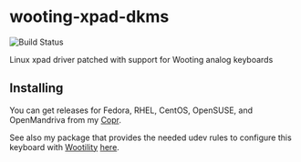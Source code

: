 # wooting-xpad-dkms
![Build Status](https://copr.fedorainfracloud.org/coprs/kylegospo/wooting-keyboards/package/wooting-xpad-dkms/status_image/last_build.png?)

Linux xpad driver patched with support for Wooting analog keyboards

## Installing

You can get releases for Fedora, RHEL, CentOS, OpenSUSE, and OpenMandriva from my [Copr](https://copr.fedorainfracloud.org/coprs/kylegospo/wooting-keyboards/).

See also my package that provides the needed udev rules to configure this keyboard with [Wootility](https://next.wooting.io/wootility) [here](https://github.com/KyleGospo/wooting-udev-rules).